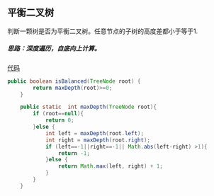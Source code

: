 ## 平衡二叉树

判断一颗树是否为平衡二叉树。任意节点的子树的高度差都小于等于1.

##### 思路：深度遍历，自底向上计算。

[代码](IsBalanced.java)

```java
public boolean isBalanced(TreeNode root) {
        return maxDepth(root)>=0;
    }

    public static  int maxDepth(TreeNode root){
        if (root==null){
            return 0;
        }else {
            int left = maxDepth(root.left);
            int right = maxDepth(root.right);
            if (left==-1||right==-1|| Math.abs(left-right) >1){
                return -1;
            }else {
                return Math.max(left, right) + 1;
            }
        }
    }
```

